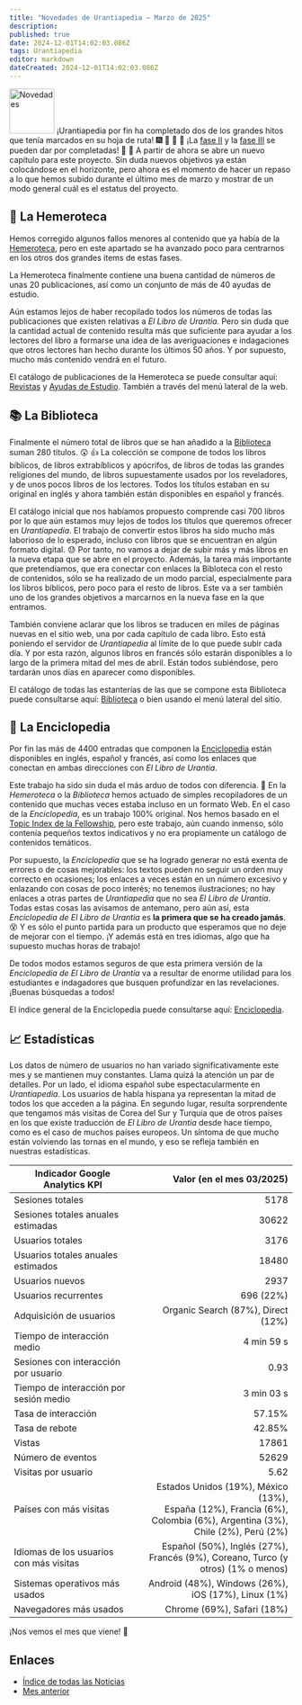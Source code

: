 ```yaml
---
title: "Novedades de Urantiapedia — Marzo de 2025"
description: 
published: true
date: 2024-12-01T14:02:03.086Z
tags: Urantiapedia
editor: markdown
dateCreated: 2024-12-01T14:02:03.086Z
---
```


<img src="/_assets/svg/icon-news.svg" alt="Novedades" style="width: 80px;"> ¡Urantiapedia por fin ha completado dos de los grandes hitos que tenía marcados en su hoja de ruta! :fireworks: :tada: :muscle: :deciduous_tree: ¡La [fase II](/es/help/phases#fase-ii-hemeroteca-biblioteca-y-enciclopedia) y la [fase III](/es/help/phases#fase-iii-traductor) se pueden dar por completadas! :clap: :clap: A partir de ahora se abre un nuevo capítulo para este proyecto. Sin duda nuevos objetivos ya están colocándose en el horizonte, pero ahora es el momento de hacer un repaso a lo que hemos subido durante el último mes de marzo y mostrar de un modo general cuál es el estatus del proyecto.

## :page_with_curl: La Hemeroteca

Hemos corregido algunos fallos menores al contenido que ya había de la [Hemeroteca](/es/article), pero en este apartado se ha avanzado poco para centrarnos en los otros dos grandes items de estas fases.

La Hemeroteca finalmente contiene una buena cantidad de números de unas 20 publicaciones, así como un conjunto de más de 40 ayudas de estudio.

Aún estamos lejos de haber recopilado todos los números de todas las publicaciones que existen relativas a _El Libro de Urantia_. Pero sin duda que la cantidad actual de contenido resulta más que suficiente para ayudar a los lectores del libro a formarse una idea de las averiguaciones e indagaciones que otros lectores han hecho durante los últimos 50 años. Y por supuesto, mucho más contenido vendrá en el futuro.

El catálogo de publicaciones de la Hemeroteca se puede consultar aquí: [Revistas](/es/index/articles) y [Ayudas de Estudio](/es/index/study_aids). También a través del menú lateral de la web.

## :books: La Biblioteca

Finalmente el número total de libros que se han añadido a la [Biblioteca](/es/book) suman 280 títulos. :astonished: :+1: La colección se compone de todos los libros bíblicos, de libros extrabíblicos y apócrifos, de libros de todas las grandes religiones del mundo, de libros supuestamente usados por los reveladores, y de unos pocos libros de los lectores. Todos los títulos estaban en su original en inglés y ahora también están disponibles en español y francés.

El catálogo inicial que nos habíamos propuesto comprende casi 700 libros por lo que aún estamos muy lejos de todos los títulos que queremos ofrecer en _Urantiapedia_. El trabajo de convertir estos libros ha sido mucho más laborioso de lo esperado, incluso con libros que se encuentran en algún formato digital. :sweat: Por tanto, no vamos a dejar de subir más y más libros en la nueva etapa que se abre en el proyecto. Además, la tarea más importante que pretendíamos, que era conectar con enlaces la Bibloteca con el resto de contenidos, sólo se ha realizado de un modo parcial, especialmente para los libros bíblicos, pero poco para el resto de libros. Este va a ser también uno de los grandes objetivos a marcarnos en la nueva fase en la que entramos.

También conviene aclarar que los libros se traducen en miles de páginas nuevas en el sitio web, una por cada capítulo de cada libro. Esto está poniendo el servidor de _Urantiapedia_ al límite de lo que puede subir cada día. Y por esta razón, algunos libros en francés sólo estarán disponibles a lo largo de la primera mitad del mes de abril. Están todos subiéndose, pero tardarán unos días en aparecer como disponibles.

El catálogo de todas las estanterías de las que se compone esta Biblioteca puede consultarse aquí: [Biblioteca](/es/index/books) o bien usando el menú lateral del sitio.

## :card_index: La Enciclopedia

Por fin las más de 4400 entradas que componen la [Enciclopedia](/es/topic) están disponibles en inglés, español y francés, así como los enlaces que conectan en ambas direcciones con _El Libro de Urantia_.

Este trabajo ha sido sin duda el más arduo de todos con diferencia. :construction_worker: En la _Hemeroteca_ o la _Biblioteca_ hemos actuado de simples recopiladores de un contenido que muchas veces estaba incluso en un formato Web. En el caso de la _Enciclopedia_, es un trabajo 100% original. Nos hemos basado en el [Topic Index de la Fellowship](https://urantia-book.org/urantiabook/topical_index/index.htm), pero este trabajo, aún cuando inmenso, sólo contenía pequeños textos indicativos y no era propiamente un catálogo de contenidos temáticos.

Por supuesto, la _Enciclopedia_ que se ha logrado generar no está exenta de errores o de cosas mejorables: los textos pueden no seguir un orden muy correcto en ocasiones; los enlaces a veces están en un número excesivo y enlazando con cosas de poco interés; no tenemos ilustraciones; no hay enlaces a otras partes de _Urantiapedia_ que no sea _El Libro de Urantia_. Todas estas cosas las avisamos de antemano, pero aún así, esta _Enciclopedia de El Libro de Urantia_ es **la primera que se ha creado jamás**. :dizzy_face: Y es sólo el punto partida para un producto que esperamos que no deje de mejorar con el tiempo. ¡Y además está en tres idiomas, algo que ha supuesto muchas horas de trabajo!

De todos modos estamos seguros de que esta primera versión de la _Enciclopedia de El Libro de Urantia_ va a resultar de enorme utilidad para los estudiantes e indagadores que busquen profundizar en las revelaciones. ¡Buenas búsquedas a todos!

El índice general de la Enciclopedia puede consultarse aquí: [Enciclopedia](/es/index/topics).

## :chart_with_upwards_trend: Estadísticas

Los datos de número de usuarios no han variado significativamente este mes y se mantienen muy constantes. Llama quizá la atención un par de detalles. Por un lado, el idioma español sube espectacularmente en _Urantiapedia_. Los usuarios de habla hispana ya representan la mitad de todos los que acceden a la página. En segundo lugar, resulta sorprendente que tengamos más visitas de Corea del Sur y Turquía que de otros países en los que existe traducción de _El Libro de Urantia_ desde hace tiempo, como es el caso de muchos países europeos. Un síntoma de que mucho están volviendo las tornas en el mundo, y eso se refleja también en nuestras estadísticas.

Indicador Google Analytics KPI | Valor (en el mes 03/2025)
--- | ---:
Sesiones totales | 5178
Sesiones totales anuales estimadas | 30622
Usuarios totales | 3176
Usuarios totales anuales estimados | 18480
Usuarios nuevos | 2937
Usuarios recurrentes | 696 (22%)
Adquisición de usuarios | Organic Search (87%), Direct (12%)
Tiempo de interacción medio | 4 min 59 s
Sesiones con interacción por usuario | 0.93
Tiempo de interacción por sesión medio | 3 min 03 s
Tasa de interacción | 57.15%
Tasa de rebote | 42.85%
Vistas | 17861
Número de eventos | 52629
Visitas por usuario | 5.62
Países con más visitas | Estados Unidos (19%), México (13%), <br>España (12%), Francia (6%), <br>Colombia (6%), Argentina (3%),<br>Chile (2%), Perú (2%)
Idiomas de los usuarios con más visitas | Español (50%), Inglés (27%), <br>Francés (9%), Coreano, Turco (y otros) (1% o menos)
Sistemas operativos más usados | Android (48%), Windows (26%), iOS (17%), Linux (1%)
Navegadores más usados | Chrome (69%), Safari (18%)

¡Nos vemos el mes que viene! :blue_heart:

## Enlaces

- [Índice de todas las Noticias](/es/news)
- [Mes anterior](/es/news/2025/02)